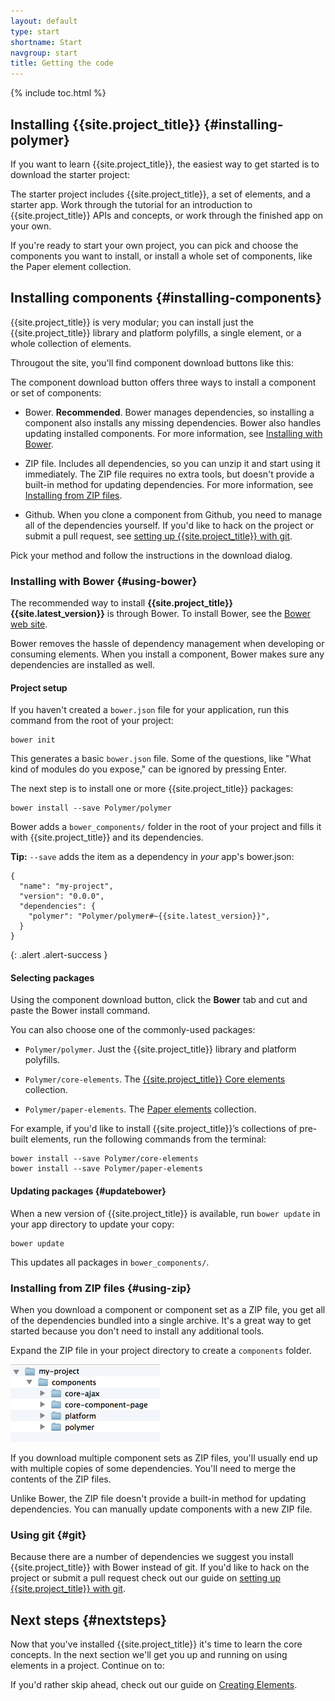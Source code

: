 ```yaml
---
layout: default
type: start
shortname: Start
navgroup: start
title: Getting the code
---
```


<style>
#download-button {
  background: #4285f4;
  color: #fff;
  font-size: 18px;
  fill: #fff;
}
#download-button:hover {
  background: #2a56c6;
}
#download-button::shadow #ripple {
  color: #fff;
}
</style>


{% include toc.html %}

## Installing {{site.project_title}} {#installing-polymer}

If you want to learn {{site.project_title}}, the easiest way to get started is
 to download the starter project:

<p layout horizontal center-justified>
  <a href="https://github.com/Polymer/polymer-tutorial/archive/master.zip">
    <paper-button icon="file-download" id="download-button" raisedButton label="Download Starter Project" onclick="downloadStarter()"></paper-button>
  </a>
</p>

The starter project includes {{site.project_title}}, a set of elements, and a starter app.
Work through the tutorial for an introduction to {{site.project_title}} APIs and concepts, 
or work through the finished app on your own.

<a href="/docs/start/tutorial/intro.html">
  <paper-button icon="arrow-forward" label="START THE TUTORIAL" raisedButton></paper-button>
</a>

If you're ready to start your own project, you can pick and choose the 
components you want to install, or install a whole set of components, 
like the Paper element collection.

## Installing components {#installing-components}

{{site.project_title}} is very modular; you can install just the {{site.project_title}}
library and platform polyfills, a single element, or a whole collection of elements.

Througout the site, you'll find component download buttons like this:

<component-download-button org="Polymer" component="paper-elements" label="GET THE PAPER ELEMENTS">
</component-download-button>

The component download button offers three ways to install a component or set of components:

*   Bower. **Recommended**. Bower manages dependencies, so installing a component
    also installs any missing dependencies. Bower also handles updating
    installed components. For more information, see [Installing with Bower](#using-bower).

*   ZIP file. Includes all dependencies, so you can unzip it and start using it 
    immediately. The ZIP file requires no extra tools, but doesn't provide a 
    built-in method for updating dependencies. For more information, see
    [Installing from ZIP files](#using-zip).

*   Github. When you clone a component from Github, you need to manage all of the dependencies
    yourself. If you'd like to hack on the project or submit a pull request, see 
    [setting up {{site.project_title}} with git](/resources/tooling-strategy.html#git).

Pick your method and follow the instructions in the download dialog.

### Installing with Bower {#using-bower}

The recommended way to install **{{site.project_title}} {{site.latest_version}}**
is through Bower. To install Bower, see the [Bower web site](http://bower.io/). 

Bower removes the hassle of dependency management when developing or consuming
elements. When you install a component, Bower makes sure any dependencies are
installed as well. 

#### Project setup

If you haven't created a `bower.json` file for your application, run this
command from the root of your project:

    bower init

This generates a basic `bower.json` file. Some of the questions, like 
"What kind of modules do you expose," can be ignored by pressing Enter.

The next step is to install one or more {{site.project_title}} packages:

    bower install --save Polymer/polymer

Bower adds a `bower_components/` folder in the root of your project and 
fills it with {{site.project_title}} and its dependencies.

**Tip:** `--save` adds the item as a dependency in *your* app's bower.json:
```
{
  "name": "my-project",
  "version": "0.0.0",
  "dependencies": {
    "polymer": "Polymer/polymer#~{{site.latest_version}}",
  }
}
```
{: .alert .alert-success }

#### Selecting packages

Using the component download button, click the **Bower** tab 
and cut and paste the Bower install command.

You can also choose one of the commonly-used packages:

-   `Polymer/polymer`. Just the {{site.project_title}} library
    and platform polyfills. 

-   `Polymer/core-elements`. The 
    [{{site.project_title}} Core elements](/docs/elements/core-elements.html) 
    collection.

-   `Polymer/paper-elements`. The 
    [Paper elements](/docs/elements/core-elements.html) collection.

For example, if you'd like to install {{site.project_title}}’s collections 
of pre-built elements, run the following commands from the terminal:

    bower install --save Polymer/core-elements
    bower install --save Polymer/paper-elements


#### Updating packages {#updatebower}

When a new version of {{site.project_title}} is available, run `bower update`
in your app directory to update your copy:

    bower update

This updates all packages in `bower_components/`.

### Installing from ZIP files {#using-zip}

When you download a component or component set as a ZIP file, you get all of 
the dependencies bundled into a single archive. It's a great way to get 
started because you don't need to install any additional tools.

Expand the ZIP file in your project directory to create a `components` folder.

![](/images/zip-file-contents.png)

If you download multiple component sets as ZIP files, you'll usually end up with 
multiple copies of some dependencies. You'll need to merge the contents of the 
ZIP files.

Unlike Bower, the ZIP file doesn't provide a built-in method 
for updating dependencies. You can manually update components with a new ZIP 
file. 

### Using git {#git}

Because there are a number of dependencies we suggest you install 
{{site.project_title}} with Bower instead of git. If you'd like to hack on 
the project or submit a pull request check out our guide on 
[setting up {{site.project_title}} with git](/resources/tooling-strategy.html#git).

## Next steps {#nextsteps}

Now that you've installed {{site.project_title}} it's time to learn the core 
concepts. In the next section we'll get you up and running on using elements 
in a project. Continue on to:

<a href="/docs/start/usingelements.html">
  <paper-button icon="arrow-forward" label="Using elements" raisedButton></paper-button>
</a>

If you'd rather skip ahead, check out our guide on 
[Creating Elements](/docs/start/creatingelements.html).
